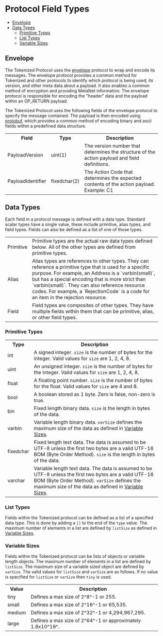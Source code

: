 # Protocol Field Types

- [Envelope](#envelope)
- [Data Types](#data-types)
    - [Primitive Types](#primitive-types)
    - [List Types](#list-types)
    - [Variable Sizes](#variable-sizes)

<a name="envelope"></a>
## Envelope

The Tokenized Protocol uses the [envelope](https://github.com/tokenized/envelope) protocol to wrap and encode its messages. The envelope protocol provides a common method for Tokenized and other protocols to identify which protocol is being used, its version, and other meta data about a payload. It also enables a common method of encryption and providing MetaNet information. The envelope protocol is responsible for encoding the "header" data and the payload within an OP_RETURN payload.

The Tokenized Protocol uses the following fields of the envelope protocol to specify the message contained. The payload is then encoded using [protobuf](https://developers.google.com/protocol-buffers/), which provides a common method of encoding binary and ascii fields within a predefined data structure.

<table>
    <tr>
        <th style="width:15%">Field</th>
        <th style="width:15%">Type</th>
        <th>Description</th>
    </tr>
    <tr>
        <td>PayloadVersion</td>
        <td>
            uint(1)
        </td>
        <td>
            The version number that determines the structure of the action payload and field definitions.
        </td>
    </tr>
    <tr>
        <td>PayloadIdentifier</td>
        <td>
            fixedchar(2)
        </td>
        <td>
            The Action Code that determines the expected contents of the action payload. Example: C1
        </td>
    </tr>
</table>

<a name="data-types"></a>
## Data Types

Each field in a protocol message is defined with a data type. Standard scalar types have a single value, these include primitive, alias types, and field types. Fields can also be defined as a list of one of those types.

<table>
<tr>
<td>Primitive</td>
<td>Primitive types are the actual raw data types defined below. All of the other types are defined from primitive types.</td>
</tr>

<tr>
<td>Alias</td>
<td>Alias types are references to other types. They can reference a primitive type that is used for a specific purpose. For example, an Address is a `varbin(small)`, but has a special encoding that is more strict than `varbin(small)`. They can also reference resource codes. For example, a `RejectionCode` is a code for an item in the rejection resource.</td>
</tr>

<tr>
<td>Field</td>
<td>Field types are composites of other types. They have multiple fields within them that can be primitive, alias, or other field types.</td>
</tr>
</table>

<a name="primitive-types"></a>
### Primitive Types

<table>
   <tr>
        <th style="width:15%">Type</th>
        <th>Description</th>
   </tr>
    <tr><td>int</td><td>A signed integer. <code>size</code> is the number of bytes for the integer. Valid values for <code>size</code> are 1, 2, 4, 8.</td></tr>
    <tr><td>uint</td><td>An unsigned integer. <code>size</code> is the number of bytes for the integer. Valid values for <code>size</code> are 1, 2, 4, 8.</td></tr>
    <tr><td>float</td><td>A floating point number. <code>size</code> is the number of bytes for the float. Valid values for <code>size</code> are 4 and 8.</td></tr>
    <tr><td>bool</td><td>A boolean stored as 1 byte. Zero is false, non-zero is true.</td></tr>
    <tr><td>bin</td><td>Fixed length binary data. <code>size</code> is the length in bytes of the data.</td></tr>
    <tr>
        <td>varbin</td>
        <td>
            Variable length binary data.
            <code>varSize</code> defines the maximum size of the data as defined in <a href="#variable-sizes">Variable Sizes</a>.
        </td>
    </tr>
    <tr>
        <td>fixedchar</td>
        <td>
            Fixed length text data.
            The data is assumed to be UTF-8 unless the first two bytes are a valid UTF-16 BOM (Byte Order Method).
            <code>size</code> is the length in bytes of the data.
        </td>
    </tr>
    <tr>
        <td>varchar</td>
        <td>
            Variable length text data.
            The data is assumed to be UTF-8 unless the first two bytes are a valid UTF-16 BOM (Byte Order Method).
            <code>varSize</code> defines the maximum size of the data as defined in <a href="#variable-sizes">Variable Sizes</a>.
        </td>
    </tr>
</table>

<a name="list-types"></a>
### List Types

Fields within the Tokenized protocol can be defined as a list of a specified data type.
This is done by adding a `[]` to the end of the `type` value.
The maximum number of elements in a list are defined by `listSize` as defined in <a href="#variable-sizes">Variable Sizes</a>.

<a name="variable-sizes"></a>
### Variable Sizes

Fields within the Tokenized protocol can be lists of objects or variable length objects.
The maximum number of elements in a list are defined by `listSize`.
The maximum size of a variable sized object are defined by `varSize`.
The valid values for `listSize` and `varSize` are as follows.
If no value is specified for `listSize` or `varSize` then `tiny` is used.

<table>
    <tr>
        <th style="width:15%">Value</th>
        <th>Description</th>
    </tr>
    <tr>
        <td>tiny</td>
        <td>Defines a max size of 2^8^-1 or 255.</td>
    </tr>
    <tr>
        <td>small</td>
        <td>Defines a max size of 2^16^-1 or 65,535.</td>
    </tr>
    <tr>
        <td>medium</td>
        <td>Defines a max size of 2^32^-1 or 4,294,967,295.</td>
    </tr>
    <tr>
        <td>large</td>
        <td>Defines a max size of 2^64^-1 or approximately 1.8x10^19^.</td>
    </tr>
</table>
